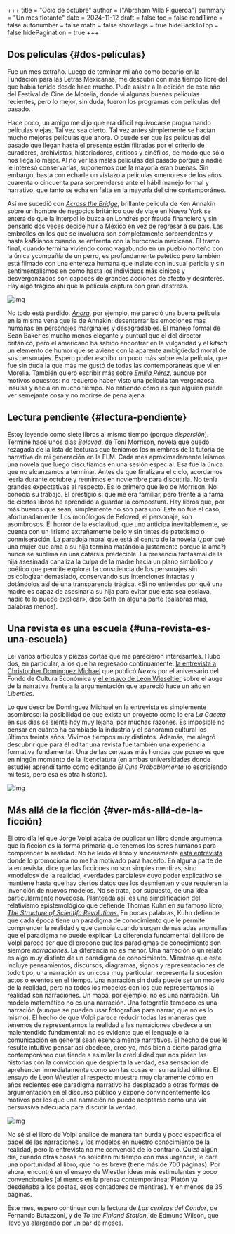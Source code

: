 +++
title = "Ocio de octubre"
author = ["Abraham Villa Figueroa"]
summary = "Un mes flotante"
date = 2024-11-12
draft = false
toc = false
readTime = false
autonumber = false
math = false
showTags = true
hideBackToTop = false
hidePagination = true
+++

## Dos películas {#dos-películas}

Fue un mes extraño. Luego de terminar mi año como becario en la Fundación para las Letras Mexicanas, me descubrí con más tiempo libre del que había tenido desde hace mucho. Pude asistir a la edición de este año del Festival de Cine de Morelia, donde vi algunas buenas películas recientes, pero lo mejor, sin duda, fueron los programas con películas del pasado.

Hace poco, un amigo me dijo que era difícil equivocarse programando películas viejas. Tal vez sea cierto. Tal vez antes simplemente se hacían mucho mejores películas que ahora. O puede ser que las películas del pasado que llegan hasta el presente están filtradas por el criterio de curadores, archivistas, historiadores, críticos y cinéfilos, de modo que sólo nos llega lo mejor. Al no ver las malas películas del pasado porque a nadie le interesó conservarlas, suponemos que la mayoría eran buenas. Sin embargo, basta con echarle un vistazo a películas «menores» de los años cuarenta o cincuenta para sorprenderse ante el hábil manejo formal y narrativo, que tanto se echa en falta en la mayoría del cine contemporáneo.

Así me sucedió con [_Across the Bridge_](https://letterboxd.com/film/across-the-bridge/), brillante película de Ken Annakin sobre un hombre de negocios británico que de viaje en Nueva York se entera de que la Interpol lo busca en Londres por fraude financiero y sin pensarlo dos veces decide huir a México en vez de regresar a su país. Las embrollos en los que se involucra son completamente sorprendentes y hasta kafkianos cuando se enfrenta con la burocracia mexicana.  El tramo final, cuando termina viviendo como vagabundo en un pueblo norteño con la única ycompañía de un perro, es profundamente patético pero también está filmado con una entereza humana que insiste con inusual pericia y sin sentimentalismos en cómo hasta los individuos más cínicos y desvergonzados son capaces de grandes acciones de afecto y desinterés.  Hay algo trágico ahí que la película captura con gran destreza.

![img](imgs/ai.st35.7.1.webp#small)

No todo está perdido. [_Anora_](https://letterboxd.com/film/anora/), por ejemplo, me pareció una buena película en la misma vena que la de Annakin: desenterrar las emociones más humanas en personajes marginales y desagradables. El manejo formal de Sean Baker es mucho menos elegante y puntual que el del director británico, pero el americano ha sabido encontrar en la vulgaridad y el _kitsch_ un elemento de humor que se aviene con la aparente ambigüedad moral de sus personajes. Espero poder escribir un poco más sobre esta película, que fue sin duda la que más me gustó de todas las contemporáneas que vi en Morelia. También quiero escribir más sobre [_Emilia Pérez_](https://letterboxd.com/film/emilia-perez/), aunque por motivos opuestos: no recuerdo haber visto una película tan vergonzosa, insulsa y necia en mucho tiempo. No entiendo cómo es que alguien puede ver semejante cosa y no morirse de pena ajena.


## Lectura pendiente {#lectura-pendiente}

Estoy leyendo como siete libros al mismo tiempo (porque _dispersión_). Terminé hace unos días _Beloved_, de Toni Morrison, novela que quedó rezagada de la lista de lecturas que teníamos los miembros de la tutoría de narrativa de mi generación en la FLM. Cada mes aproximadamente leíamos una novela que luego discutíamos en una sesión especial. Esa fue la única que no alcanzamos a terminar. Antes de que finalizara el ciclo, acordamos leerla durante octubre y reunirnos en noviembre para discutirla. No tenía grandes expectativas al respecto. Es lo primero que leo de Morrison. No conocía su trabajo. El prestigio sí que me era familiar, pero frente a la fama de ciertos libros he aprendido a guardar la compostura. Hay libros que, por más buenos que sean, simplemente no son para uno. Este no fue el caso, afortunadamente. Los monólogos de Beloved, el personaje, son asombrosos. El horror de la esclavitud, que uno anticipa inevitablemente, se cuenta con un lirismo  extrañamente bello y sin tintes de patetismo o conmiseración. La paradoja moral que está al centro de la novela (¿por qué una mujer que ama a su hija termina matándola justamente porque la ama?) nunca se sublima en una catarsis predecible. La presencia fantasmal de la hija asesinada canaliza la culpa de la madre hacia un plano simbólico y poético que permite explorar la consciencia de los personajes sin psicologizar demasiado, conservando sus intenciones intactas y dotándolos así de una transparencia trágica. «Si no entiendes por qué una madre es capaz de asesinar a su hija para evitar que esta sea esclava, nadie te lo puede explicar», dice  Seth en alguna parte (palabras más, palabras menos).


## Una revista es una escuela {#una-revista-es-una-escuela}

Leí varios artículos y piezas cortas que me parecieron interesantes. Hubo dos, en particular, a los que ha regresado continuamente: [la entrevista a Christopher Domínguez Michael](https://cultura.nexos.com.mx/la-gaceta-un-falansterio-entrevista-a-christopher-dominguez-michael/) que publicó _Nexos_ por el aniversario del Fondo de Cultura Económica y [el ensayo de Leon Wieseltier](https://libertiesjournal.com/articles/the-rise-of-narrative-and-the-fall-of-persuasion/) sobre el auge de la narrativa frente a la argumentación que apareció hace un año en _Liberties_.

Lo que describe Domínguez Michael en la entrevista es simplemente asombroso: la posibilidad de que exista un proyecto como lo era _La Gaceta_ en sus días se siente hoy muy lejana, por muchas razones. Es imposible no pensar en cuánto ha cambiado la industria y el panorama cultural los últimos treinta años. Vivimos tiempos muy distintos. Además, me alegró descubrir que para él editar una revista fue también una experiencia formativa fundamental. Una de las certezas más hondas que poseo es que en ningún momento de la licenciatura (en ambas universidades donde estudié) aprendí tanto como editando _El Cine Probablemente_ (o escribiendo mi tesis, pero esa es otra historia).

![img](imgs/ai.st21.2.jpg#small)

## Más allá de la ficción {#ver-más-allá-de-la-ficción}

El otro día leí que Jorge Volpi acaba de publicar un libro donde argumenta que la ficción es la forma primaria que tenemos los seres humanos para comprender la realidad. No he leído el libro y sinceramente [esta entrevista](https://gatopardo.com/arte-y-cultura/jorge-volpi-entrevista-por-libro-la-invencion-de-todas-las-cosas/) donde lo promociona no me ha motivado para hacerlo. En alguna parte de la entrevista, dice que las ficciones no son simples mentiras, sino «modelos» de la realidad, «verdades parciales» cuyo poder explicativo se mantiene hasta que hay ciertos datos que los desmienten y que requieren la invención de nuevos modelos. No se trata, por supuesto, de una idea particularmente novedosa. Planteada así, es una simplificación del relativismo epistemológico que defiende Thomas Kuhn en su famoso libro, [_The Structure of Scientifc Revolutions_.](https://en.wikipedia.org/wiki/The_Structure_of_Scientific_Revolutions)  En pocas palabras, Kuhn defiende que cada época tiene un paradigma de conocimiento que le permite comprender la realidad y que cambia cuando surgen demasiadas anomalías que el paradigma no puede explicar. La diferencia fundamental del libro de Volpi parece ser que él propone que los paradigmas de conocimiento son siempre _narraciones_. La diferencia no es menor. Una narración o un relato es algo muy distinto de un paradigma de conocimiento. Mientras que este incluye pensamientos, discursos, diagramas, signos y representaciones de todo tipo, una narración es un cosa muy particular: representa la sucesión actos o eventos en el tiempo. Una narración sin duda puede ser un modelo de la realidad, pero no todos los modelos con los que representamos la realidad son narraciones. Un mapa, por ejemplo, no es una narración. Un modelo matemático no es una narración. Una fotografía tampoco es una narración (aunque se pueden usar fotografías para narrar, que no es lo mismo). El hecho de que Volpi parece reducir todas las maneras que tenemos de representarnos la realidad a las narraciones obedece a un malentendido fundamental: no es evidente que el lenguaje o la comunicación en general sean esencialmente narrativos. El hecho de que le resulte intuitivo pensar así obedece, creo yo, más bien a cierto paradigma contemporáneo que tiende a asimilar la credulidad que nos piden las historias con la convicción que despierta la verdad, esa sensación de aprehender inmediatamente como son las cosas en su realidad última. El ensayo de Leon Wiestler al respecto muestra muy claramente cómo en años recientes ese paradigma narrativo ha desplazado a otras formas de argumentación en el discurso público y expone convincentemente los motivos por los que una narración no puede aceptarse como una vía persuasiva adecuada para discutir la verdad.

![img](imgs/ai.flux1dev.1.webp#small)

No sé si el libro de Volpi analice de manera tan burda y poco específica el papel de las narraciones y los modelos en nuestro conocimiento de la realidad, pero la entrevista no me convenció de lo contrario. Quizá algún día, cuando otras cosas no soliciten mi tiempo con más urgencia, le daré una oportunidad al libro, que no es breve (tiene más de 700 páginas). Por ahora, encontré en el ensayo de Wiestler ideas más estimulantes y poco convencionales (al menos en la prensa contemporánea; Platón ya desdeñaba a los poetas, esos contadores de mentiras). Y en menos de 35 páginas.

Este mes, espero continuar con la lectura de _Las cenizas del Cóndor_, de Fernando Butazzoni, y de _To the Finland Station_, de Edmund Wilson, que llevo ya alargando por un par de meses.
